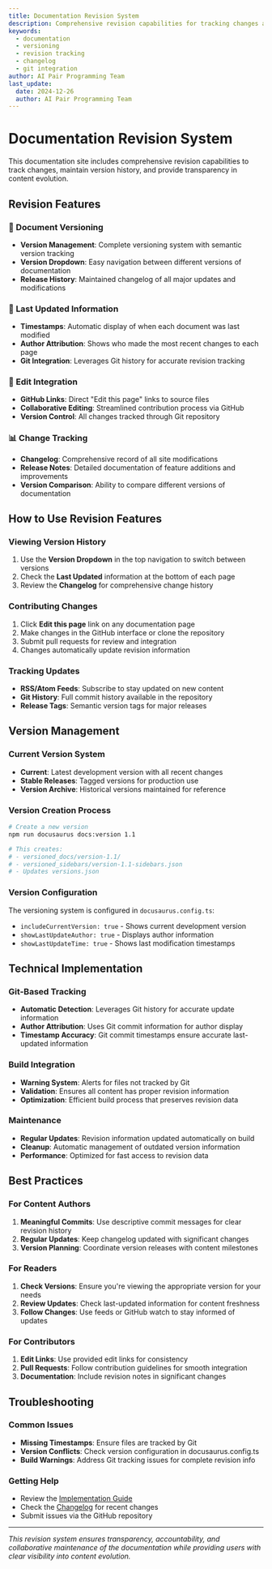```yaml
---
title: Documentation Revision System
description: Comprehensive revision capabilities for tracking changes and maintaining version history
keywords:
  - documentation
  - versioning
  - revision tracking
  - changelog
  - git integration
author: AI Pair Programming Team
last_update:
  date: 2024-12-26
  author: AI Pair Programming Team
---
```


# Documentation Revision System

This documentation site includes comprehensive revision capabilities to track changes, maintain version history, and provide transparency in content evolution.

## Revision Features

### 🔄 Document Versioning
- **Version Management**: Complete versioning system with semantic version tracking
- **Version Dropdown**: Easy navigation between different versions of documentation
- **Release History**: Maintained changelog of all major updates and modifications

### 📅 Last Updated Information
- **Timestamps**: Automatic display of when each document was last modified
- **Author Attribution**: Shows who made the most recent changes to each page
- **Git Integration**: Leverages Git history for accurate revision tracking

### 🔗 Edit Integration
- **GitHub Links**: Direct "Edit this page" links to source files
- **Collaborative Editing**: Streamlined contribution process via GitHub
- **Version Control**: All changes tracked through Git repository

### 📊 Change Tracking
- **Changelog**: Comprehensive record of all site modifications
- **Release Notes**: Detailed documentation of feature additions and improvements
- **Version Comparison**: Ability to compare different versions of documentation

## How to Use Revision Features

### Viewing Version History
1. Use the **Version Dropdown** in the top navigation to switch between versions
2. Check the **Last Updated** information at the bottom of each page
3. Review the **Changelog** for comprehensive change history

### Contributing Changes
1. Click **Edit this page** link on any documentation page
2. Make changes in the GitHub interface or clone the repository
3. Submit pull requests for review and integration
4. Changes automatically update revision information

### Tracking Updates
- **RSS/Atom Feeds**: Subscribe to stay updated on new content
- **Git History**: Full commit history available in the repository
- **Release Tags**: Semantic version tags for major releases

## Version Management

### Current Version System
- **Current**: Latest development version with all recent changes
- **Stable Releases**: Tagged versions for production use
- **Version Archive**: Historical versions maintained for reference

### Version Creation Process
```bash
# Create a new version
npm run docusaurus docs:version 1.1

# This creates:
# - versioned_docs/version-1.1/
# - versioned_sidebars/version-1.1-sidebars.json
# - Updates versions.json
```

### Version Configuration
The versioning system is configured in `docusaurus.config.ts`:
- `includeCurrentVersion: true` - Shows current development version
- `showLastUpdateAuthor: true` - Displays author information
- `showLastUpdateTime: true` - Shows last modification timestamps

## Technical Implementation

### Git-Based Tracking
- **Automatic Detection**: Leverages Git history for accurate update information
- **Author Attribution**: Uses Git commit information for author display
- **Timestamp Accuracy**: Git commit timestamps ensure accurate last-updated information

### Build Integration
- **Warning System**: Alerts for files not tracked by Git
- **Validation**: Ensures all content has proper revision information
- **Optimization**: Efficient build process that preserves revision data

### Maintenance
- **Regular Updates**: Revision information updated automatically on build
- **Cleanup**: Automatic management of outdated version information
- **Performance**: Optimized for fast access to revision data

## Best Practices

### For Content Authors
1. **Meaningful Commits**: Use descriptive commit messages for clear revision history
2. **Regular Updates**: Keep changelog updated with significant changes
3. **Version Planning**: Coordinate version releases with content milestones

### For Readers
1. **Check Versions**: Ensure you're viewing the appropriate version for your needs
2. **Review Updates**: Check last-updated information for content freshness
3. **Follow Changes**: Use feeds or GitHub watch to stay informed of updates

### For Contributors
1. **Edit Links**: Use provided edit links for consistency
2. **Pull Requests**: Follow contribution guidelines for smooth integration
3. **Documentation**: Include revision notes in significant changes

## Troubleshooting

### Common Issues
- **Missing Timestamps**: Ensure files are tracked by Git
- **Version Conflicts**: Check version configuration in docusaurus.config.ts
- **Build Warnings**: Address Git tracking issues for complete revision info

### Getting Help
- Review the [Implementation Guide](../implementation-guides/git-workflow-setup.md)
- Check the [Changelog](https://github.com/buildmotion/copilot-pair-programming/blob/main/docusaurus/CHANGELOG.md) for recent changes
- Submit issues via the GitHub repository

---

*This revision system ensures transparency, accountability, and collaborative maintenance of the documentation while providing users with clear visibility into content evolution.*